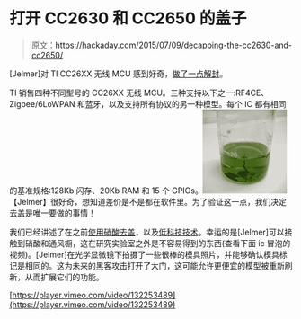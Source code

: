 # 打开 CC2630 和 CC2650 的盖子

> 原文：<https://hackaday.com/2015/07/09/decapping-the-cc2630-and-cc2650/>

[Jelmer]对 TI CC26XX 无线 MCU 感到好奇，[做了一点解封](http://jelmertiete.com/2015/06/30/Difference-between-CC2630-and-CC2650/)。

TI 销售四种不同型号的 CC26XX 无线 MCU。三种支持以下之一:RF4CE、Zigbee/6LoWPAN 和蓝牙，以及支持所有协议的另一种模型。每个 IC 都有相同的基准规格:128Kb 闪存、20Kb RAM 和 15 个 GPIOs。![cc26xx_nitric](img/485fd63e84a6da7e7a74ba7eacf06bd9.png)【Jelmer】很好奇，想知道差价是不是都在软件里。为了验证这一点，我们决定去盖是唯一要做的事情！

我们已经讲述了在之前[使用硝酸](http://hackaday.com/2012/08/13/taking-a-look-at-decapped-ics/)[去盖](http://hackaday.com/2015/02/23/nordic-nrf24l01-real-vs-fake/)，以及[低科技技术](http://hackaday.com/2010/07/16/decapping-integrated-circuits-with-sap/)。幸运的是[Jelmer]可以接触到硝酸和通风橱，这在研究实验室之外是不容易得到的东西(查看下面 ic 冒泡的视频)。[Jelmer]在光学显微镜下拍摄了一些很棒的模具照片，并能够确认模具标记是相同的。这为未来的黑客攻击打开了大门，这可能允许更便宜的模型被重新刷新，从而扩展它们的功能。

[https://player.vimeo.com/video/132253489](https://player.vimeo.com/video/132253489)